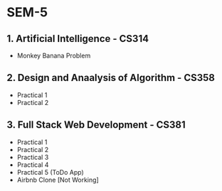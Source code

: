 # SEM-5

## 1. Artificial Intelligence - CS314
  - Monkey Banana Problem

## 2. Design and Anaalysis of Algorithm - CS358
  - Practical 1
  - Practical 2
## 3. Full Stack Web Development - CS381
  - Practical 1
  - Practical 2
  - Practical 3
  - Practical 4
  - Practical 5 (ToDo App)
  - Airbnb Clone [Not Working]
